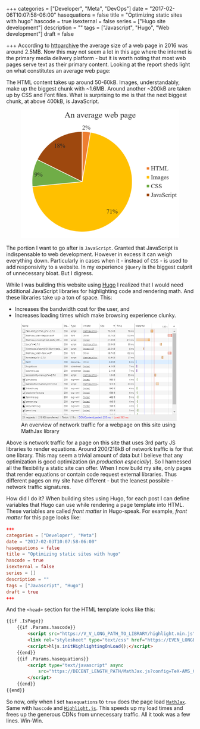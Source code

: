+++
categories = ["Developer", "Meta", "DevOps"]
date = "2017-02-06T10:07:58-06:00"
hasequations = false
title = "Optimizing static sites with hugo"
hascode = true
isexternal = false
series = ["Hugo site development"]
description = ""
tags = ["Javascript", "Hugo", "Web development"]
draft = false

+++
According to [httparchive](http://httparchive.org/trends.php) the average size of a web page in 2016 was around 2.5MB. Now this may not seem a lot in this age where the internet is the primary media delivery platform - but it is worth noting that most web pages serve text as their primary content. Looking at the report sheds light on what constitutes an average web page:

The HTML content takes up around 50-60kB. Images, understandably, make up the biggest chunk with ~1.6MB. Around another ~200kB are taken up by CSS and Font files. What is surprising to me is that the next biggest chunk, at above 400kB, is JavaScript.

<figure>
    <img src="/img/posts/optimizing-static-sites-with-hugo/chart.png">
</figure>

The portion I want to go after is `JavaScript`. Granted that JavaScript is indispensable to web development. However in excess it can weigh everything down. Particularly in cases when it - instead of `CSS` -  is used to add responsivity to a website. In my experience `jQuery` is the biggest culprit of unnecessary bloat. But I digress.

While I was building this website using [Hugo](https://gohugo.io) I realized that I would need additional JavaScript libraries for highlighting code and rendering math. And these libraries take up a ton of space. This:

* Increases the bandwidth cost for the user, and
* Increases loading times which make browsing experience clunky.

<figure>
    <img src="/img/posts/optimizing-static-sites-with-hugo/network_stats.png">
    <figcaption>An overview of network traffic for a webpage on this site using
        MathJax library</figcaption>
</figure>

Above is network traffic for a page on this site that uses 3rd party JS libraries to render equations. Around 200/218kB of network traffic is for that one library. This may seem a trivial amount of data but I believe that any optimization is good optimization (_in production especially_). So I harnessed all the flexibility a static site can offer. When I now build my site, only pages that render equations or contain code request external libraries. Thus different pages on my site have different - but the leanest possible - network traffic signatures.

How did I do it? When building sites using Hugo, for each post I can define variables that Hugo can use while rendering a page template into HTML. These variables are called _front matter_ in Hugo-speak. For example, _front matter_ for this page looks like:

```toml
+++
categories = ["Developer", "Meta"]
date = "2017-02-03T10:07:58-06:00"
hasequations = false
title = "Optimizing static sites with hugo"
hascode = true
isexternal = false
series = []
description = ""
tags = ["Javascript", "Hugo"]
draft = true
+++
```

And the `<head>` section for the HTML template looks like this:

```HTML
{{if .IsPage}}
    {{if .Params.hascode}}
        <script src="https://V_V_LONG_PATH_TO_LIBRARY/highlight.min.js"></script>
        <link rel="stylesheet" type="text/css" href="https://EVEN_LONGER_PATH.min.css">
        <script>hljs.initHighlightingOnLoad();</script>
    {{end}}
    {{if .Params.hasequations}}
        <script type="text/javascript" async
            src="https://DECENT_LENGTH_PATH/MathJax.js?config=TeX-AMS_CHTML">
        </script>
    {{end}}
{{end}}
```

So now, only when I set `hasequations` to `true` does the page load [`MathJax`](https://www.mathjax.org/). Same with `hascode` and [`Highlight.js`](https://highlightjs.org/). This speeds up my load times and frees up the generous CDNs from unnecessary traffic. All it took was a few lines. Win-Win.
